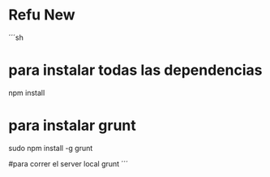 Refu New
=====

´´´sh
# para instalar todas las dependencias
npm install
# para instalar grunt
sudo npm install -g grunt

#para correr el server local
grunt
´´´